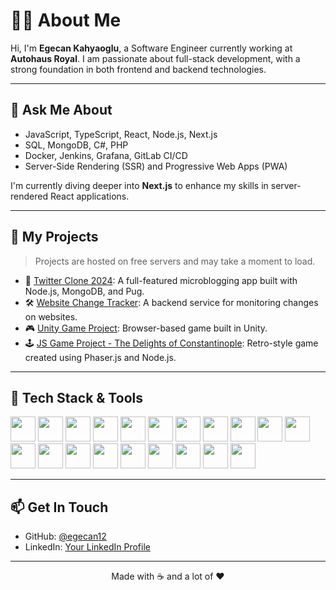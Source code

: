 # 👨‍💻 About Me

Hi, I'm **Egecan Kahyaoglu**, a Software Engineer currently working at **Autohaus Royal**. I am passionate about full-stack development, with a strong foundation in both frontend and backend technologies.

---

## 💬 Ask Me About

- JavaScript, TypeScript, React, Node.js, Next.js
- SQL, MongoDB, C#, PHP
- Docker, Jenkins, Grafana, GitLab CI/CD
- Server-Side Rendering (SSR) and Progressive Web Apps (PWA)

I'm currently diving deeper into **Next.js** to enhance my skills in server-rendered React applications.

---

## 🚀 My Projects

> Projects are hosted on free servers and may take a moment to load.

- 🔷 [Twitter Clone 2024](https://twitter-clone-2024.onrender.com): A full-featured microblogging app built with Node.js, MongoDB, and Pug.
- 🛠 [Website Change Tracker](https://github.com/egecan12/website-change-tracker): A backend service for monitoring changes on websites.
- 🎮 [Unity Game Project](https://play.unity.com/en/games/56dd7836-6490-4042-91c4-99274e46870c/webgl): Browser-based game built in Unity.
- 🕹️ [JS Game Project - The Delights of Constantinople](https://web-game-delight-fighter.onrender.com): Retro-style game created using Phaser.js and Node.js.

---

## 🧰 Tech Stack & Tools

<div align="left">
  <img src="https://cdn.jsdelivr.net/gh/devicons/devicon/icons/javascript/javascript-original.svg" height="40" />
  <img src="https://cdn.jsdelivr.net/gh/devicons/devicon/icons/typescript/typescript-original.svg" height="40" />
  <img src="https://cdn.jsdelivr.net/gh/devicons/devicon/icons/react/react-original.svg" height="40" />
  <img src="https://cdn.jsdelivr.net/gh/devicons/devicon/icons/nextjs/nextjs-original.svg" height="40" />
  <img src="https://cdn.jsdelivr.net/gh/devicons/devicon/icons/redux/redux-original.svg" height="40" />
  <img src="https://cdn.jsdelivr.net/gh/devicons/devicon/icons/nodejs/nodejs-original.svg" height="40" />
  <img src="https://cdn.jsdelivr.net/gh/devicons/devicon/icons/express/express-original.svg" height="40" />
  <img src="https://cdn.jsdelivr.net/gh/devicons/devicon/icons/csharp/csharp-original.svg" height="40" />
  <img src="https://cdn.jsdelivr.net/gh/devicons/devicon/icons/php/php-original.svg" height="40" />
  <img src="https://cdn.jsdelivr.net/gh/devicons/devicon/icons/mysql/mysql-original.svg" height="40" />
  <img src="https://cdn.jsdelivr.net/gh/devicons/devicon/icons/postgresql/postgresql-original.svg" height="40" />
  <img src="https://cdn.jsdelivr.net/gh/devicons/devicon/icons/microsoftsqlserver/microsoftsqlserver-plain.svg" height="40" />
  <img src="https://cdn.jsdelivr.net/gh/devicons/devicon/icons/mongodb/mongodb-original.svg" height="40" />
  <img src="https://cdn.jsdelivr.net/gh/devicons/devicon/icons/redis/redis-original.svg" height="40" />
  <img src="https://cdn.jsdelivr.net/gh/devicons/devicon/icons/docker/docker-original.svg" height="40" />
  <img src="https://cdn.jsdelivr.net/gh/devicons/devicon/icons/jenkins/jenkins-original.svg" height="40" />
  <img src="https://cdn.jsdelivr.net/gh/devicons/devicon/icons/gitlab/gitlab-original.svg" height="40" />
  <img src="https://cdn.jsdelivr.net/gh/devicons/devicon/icons/grafana/grafana-original.svg" height="40" />
  <img src="https://cdn.jsdelivr.net/gh/devicons/devicon/icons/unity/unity-original.svg" height="40" />
  <img src="https://cdn.jsdelivr.net/gh/devicons/devicon/icons/digitalocean/digitalocean-original.svg" height="40" />
</div>

---

## 📫 Get In Touch

- GitHub: [@egecan12](https://github.com/egecan12)
- LinkedIn: [Your LinkedIn Profile](https://linkedin.com/in/YOUR-LINKEDIN-USERNAME)

---

<div align="center">
  Made with ☕ and a lot of ❤️
</div>

